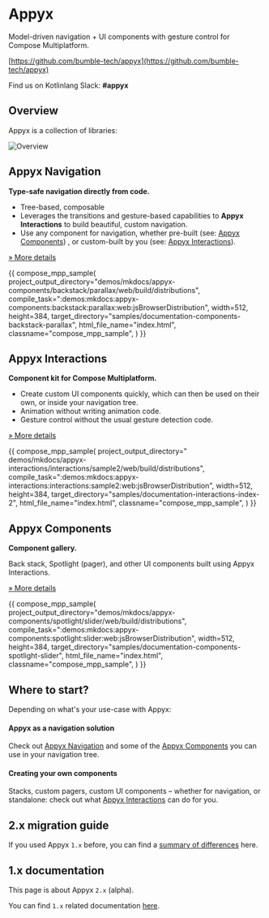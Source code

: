 # Appyx

Model-driven navigation + UI components with gesture control for Compose Multiplatform.

[https://github.com/bumble-tech/appyx](https://github.com/bumble-tech/appyx)

Find us on Kotlinlang Slack: **#appyx**

## Overview

Appyx is a collection of libraries:

![Overview](/appyx/assets/overview.png)

## Appyx Navigation

**Type-safe navigation directly from code.**

- Tree-based, composable
- Leverages the transitions and gesture-based capabilities to **Appyx Interactions** to build
  beautiful, custom navigation.
- Use any component for navigation, whether pre-built (see: [Appyx Components](components/index.md))
  , or custom-built by you (see: [Appyx Interactions](interactions/index.md)).

[» More details](navigation/index.md)

{{
compose_mpp_sample(
project_output_directory="demos/mkdocs/appyx-components/backstack/parallax/web/build/distributions",
compile_task=":demos:mkdocs:appyx-components:backstack:parallax:web:jsBrowserDistribution",
width=512,
height=384,
target_directory="samples/documentation-components-backstack-parallax",
html_file_name="index.html",
classname="compose_mpp_sample",
)
}}

## Appyx Interactions

**Component kit for Compose Multiplatform.**

- Create custom UI components quickly, which can then be used on their own, or inside your
  navigation tree.
- Animation without writing animation code.
- Gesture control without the usual gesture detection code.

[» More details](interactions/index.md)

{{
compose_mpp_sample(
project_output_directory="
demos/mkdocs/appyx-interactions/interactions/sample2/web/build/distributions",
compile_task=":demos:mkdocs:appyx-interactions:interactions:sample2:web:jsBrowserDistribution",
width=512,
height=384,
target_directory="samples/documentation-interactions-index-2",
html_file_name="index.html",
classname="compose_mpp_sample",
)
}}

## Appyx Components

**Component gallery.**

Back stack, Spotlight (pager), and other UI components built using Appyx Interactions.

[» More details](components/index.md)

{{
compose_mpp_sample(
project_output_directory="demos/mkdocs/appyx-components/spotlight/slider/web/build/distributions",
compile_task=":demos:mkdocs:appyx-components:spotlight:slider:web:jsBrowserDistribution",
width=512,
height=384,
target_directory="samples/documentation-components-spotlight-slider",
html_file_name="index.html",
classname="compose_mpp_sample",
)
}}

## Where to start?

Depending on what's your use-case with Appyx:

#### Appyx as a navigation solution

Check out [Appyx Navigation](navigation/index.md) and some of
the [Appyx Components](components/index.md) you can use in your navigation tree.

#### Creating your own components

Stacks, custom pagers, custom UI components – whether for navigation, or standalone: check out
what [Appyx Interactions](interactions/index.md) can do for you.

## 2.x migration guide

If you used Appyx `1.x` before, you can find a [summary of differences](2.x/migrationguide.md) here.

## 1.x documentation

This page is about Appyx `2.x` (alpha).

You can find `1.x` related documentation [here](1.x/index.md).

